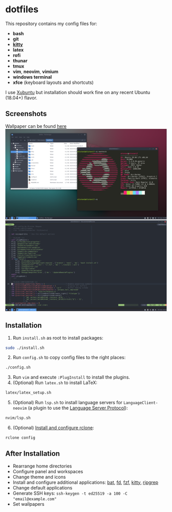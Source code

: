 # dotfiles

This repository contains my config files for:
- **bash**
- **git**
- [**kitty**](https://github.com/kovidgoyal/kitty)
- **latex**
- **rofi**
- **thunar**
- **tmux**
- **vim**, **neovim**, **vimium**
- **windows terminal**
- **xfce** (keyboard layouts and shortcuts)

I use [Xubuntu](https://xubuntu.org/) but installation should work fine on any recent Ubuntu (18.04+) flavor.


## Screenshots
Wallpaper can be found [here](./screenshots/wallpaper.png)
![Kitty and Thunar](./screenshots/shell.png)
![Vim](./screenshots/vim.png)


## Installation
1. Run `install.sh` as root to install packages:
```sh
sudo ./install.sh
```
2. Run `config.sh` to copy config files to the right places:
```sh
./config.sh
```
3. Run `vim` and execute `:PlugInstall` to install the plugins.
4. (Optional) Run `latex.sh` to install LaTeX:
```sh
latex/latex_setup.sh
```
5. (Optional) Run `lsp.sh` to install language servers for `LanguageClient-neovim` (a plugin to use the [Language Server Protocol](https://langserver.org)):
```sh
nvim/lsp.sh
```
6. (Optional) [Install and configure rclone](https://rclone.org/docs/):
```sh
rclone config
```


## After Installation
- Rearrange home directories
- Configure panel and workspaces
- Change theme and icons
- Install and configure additional applications: [bat](https://github.com/sharkdp/bat), [fd](https://github.com/sharkdp/fd), [fzf](https://github.com/junegunn/fzf), [kitty](https://github.com/kovidgoyal/kitty), [ripgrep](https://github.com/BurntSushi/ripgrep)
- Change default applications
- Generate SSH keys: `ssh-keygen -t ed25519 -a 100 -C "email@example.com"`
- Set wallpapers
